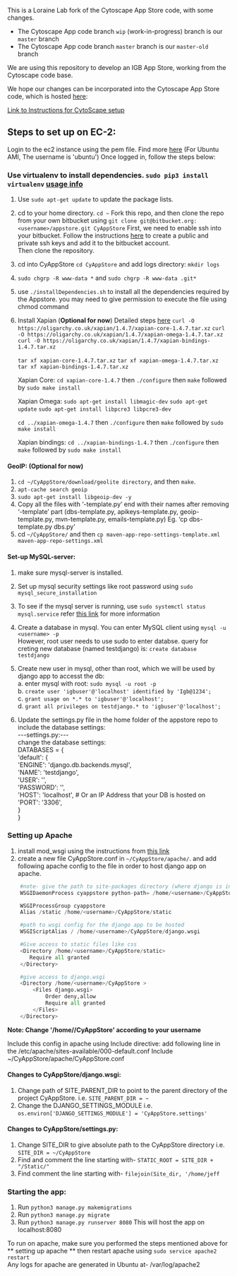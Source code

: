This is a Loraine Lab fork of the Cytoscape App Store code, with some changes.

* The Cytoscape App code branch `wip` (work-in-progress) branch is our `master` branch
* The Cytoscape App code branch `master` branch is our `master-old` branch

We are using this repository to develop an IGB App Store, working from the Cytoscape code base. 

We hope our changes can be incorporated into the Cytoscape App Store code, which is hosted [here](https://github.com/cytoscape/appstore):

[Link to Instructions for CytoScape setup](https://github.com/cytoscape/appstore/wiki/Steps-to-Setup-Cytoscape-Appstore-on-VM)

## Steps to set up on EC-2:

Login to the ec2 instance using the pem file. Find more [here](https://docs.aws.amazon.com/AWSEC2/latest/UserGuide/putty.html)
(For Ubuntu AMI, The username is 'ubuntu')
Once logged in, follow the steps below:

### Use virtualenv to install dependencies. `sudo pip3 install virtualenv` [usage info](https://virtualenv.pypa.io/en/latest/userguide/#usage)
1. Use `sudo apt-get update` to update the package lists.
2. cd to your home directory. `cd ~`
	Fork this repo, and then clone the repo from your own bitbucket using `git clone git@bitbucket.org:<username>/appstore.git CyAppStore`
	First, we need to enable ssh into your bitbucket. Follow the instructions [here](https://confluence.atlassian.com/bitbucket/set-up-an-ssh-key-728138079.html#SetupanSSHkey-ssh2) to create a public and private ssh keys and add it to the bitbucket account.  
	Then clone the repository.
3. cd into CyAppStore `cd CyAppStore` and add logs directory: `mkdir logs`
4. `sudo chgrp -R www-data *` and `sudo chgrp -R www-data .git*`
5. use `./installDependencies.sh` to install all the dependencies required by the Appstore. you may need to give permission to execute the file using chmod command

6. Install Xapian (**Optional for now**)
	Detailed steps [here](https://xapian.org/docs/install.html)
	`curl -O https://oligarchy.co.uk/xapian/1.4.7/xapian-core-1.4.7.tar.xz`
	`curl -O https://oligarchy.co.uk/xapian/1.4.7/xapian-omega-1.4.7.tar.xz`
	`curl -O https://oligarchy.co.uk/xapian/1.4.7/xapian-bindings-1.4.7.tar.xz`
	
	`tar xf xapian-core-1.4.7.tar.xz`
	`tar xf xapian-omega-1.4.7.tar.xz`
	`tar xf xapian-bindings-1.4.7.tar.xz`
	
	Xapian Core:
	`cd xapian-core-1.4.7` then `./configure` then `make` followed by `sudo make install`
	
	Xapian Omega:
	`sudo apt-get install libmagic-dev`
	`sudo apt-get update`
	`sudo apt-get install libpcre3 libpcre3-dev`
	
	`cd ../xapian-omega-1.4.7` then `./configure` then `make` followed by `sudo make install`
	
	Xapian bindings:
	`cd ../xapian-bindings-1.4.7` then `./configure` then `make` followed by `sudo make install`

#### GeoIP: (**Optional for now**)

1. `cd ~/CyAppStore/download/geolite directory`, and then  `make`.
2. `apt-cache search geoip`
3. `sudo apt-get install libgeoip-dev -y`
4. Copy all the files with ‘-template.py’ end with their names after removing ‘-template’ part (dbs-template.py, apikeys-template.py, geoip-template.py, mvn-template.py, emails-template.py) Eg. ‘cp dbs-template.py dbs.py’
5. cd `~/CyAppStore/` and then `cp maven-app-repo-settings-template.xml maven-app-repo-settings.xml`

#### Set-up MySQL-server:
1. make sure mysql-server is installed.
2. Set up mysql security settings like root password using `sudo mysql_secure_installation`
3. To see if the mysql server is running, use `sudo systemctl status mysql.service`
	refer [this link](https://www.digitalocean.com/community/tutorials/how-to-install-the-latest-mysql-on-ubuntu-16-04#step-2-%E2%80%94-installing-mysql) for more information 

4. Create a database in mysql. You can enter MySQL client using `mysql -u <username> -p`  
	However, root user needs to use sudo to enter databse.
	query for creting new database (named testdjango) is: `create database testdjango`
5. Create new user in mysql, other than root, which we will be used by django app to accesst the db:   
	a. enter mysql with root: `sudo mysql -u root -p`  
	b. `create user 'igbuser'@'localhost' identified by 'Igb@1234';`  
	c. `grant usage on *.* to 'igbuser'@'localhost';`  
	d. `grant all privileges on testdjango.* to 'igbuser'@'localhost';`  
6. Update the settings.py file in the home folder of the appstore repo to include the database settings:   
	---settings.py:---  
change the database settings:  
		DATABASES = {  
	    'default': {  
	        'ENGINE': 'django.db.backends.mysql',  
	        'NAME': 'testdjango',  
	        'USER': '<username-of-mysql-user>',  
	        'PASSWORD': '<password-of-mysql-user>',  
	        'HOST': 'localhost',   # Or an IP Address that your DB is hosted on  
	        'PORT': '3306',  
			  }  
	   }  

### Setting up Apache

1. install mod_wsgi using the instructions from [this link](https://modwsgi.readthedocs.io/en/develop/user-guides/quick-installation-guide.html)
2. create a new file CyAppStore.conf in `~/CyAppStore/apache/`. and add following apache config to the file in order to host django app on apache.   

```python
	#note- give the path to site-packages directory (where django is installed) in the virtual enviornment ('appstoreEnv' here). doesnt work without virtual environment.   
	WSGIDaemonProcess cyappstore python-path= /home/<username>/CyAppStore/appstoreEnv/lib/python3.6/site-packages   

	WSGIProcessGroup cyappstore   
	Alias /static /home/<username>/CyAppStore/static   

	#path to wsgi config for the django app to be hosted   
	WSGIScriptAlias / /home/<username>/CyAppStore/django.wsgi   

	#Give access to static files like css   
	<Directory /home/<username>/CyAppStore/static>   
	   Require all granted   
	</Directory>   

	#give access to django.wsgi   
	<Directory /home/<username>/CyAppStore >   
		<Files django.wsgi>   
			Order deny,allow   
			Require all granted   
		</Files>   
	</Directory>  
```

**Note: Change '/home/<username>/CyAppStore' according to your username**

Include this config in apache using Include directive:
	add following line in the /etc/apache/sites-available/000-default.conf
	Include ~/CyAppStore/apache/CyAppStore.conf
	
#### Changes to CyAppStore/django.wsgi:

1. Change path of SITE_PARENT_DIR to point to the parent directory of the project CyAppStore. i.e. `SITE_PARENT_DIR = ~`
2. Change the DJANGO_SETTINGS_MODULE i.e. `os.environ['DJANGO_SETTINGS_MODULE'] = 'CyAppStore.settings'`


#### Changes to CyAppStore/settings.py:
1. Change SITE_DIR to give absolute path to the CyAppStore directory i.e. `SITE_DIR = ~/CyAppStore`
2. Find and comment the line starting with- `STATIC_ROOT = SITE_DIR + "/Static/"`
3. Find comment the line starting with-  `filejoin(Site_dir, '/home/jeff`

### Starting the app:
1. Run `python3 manage.py makemigrations`
2. Run `python3 manage.py migrate`
3. Run `python3 manage.py runserver 8080` This will host the app on localhost:8080  


To run on apache, make sure you performed the steps mentioned above for ** setting up apache ** then restart apache using `sudo service apache2 restart`  
Any logs for apache are generated in Ubuntu at- /var/log/apache2



